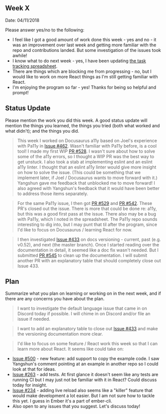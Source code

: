 ## Week X

Date: 04/11/2018

Please answer yes/no to the following:

* I feel like I got a good amount of work done this week - yes and no - it was an improvement over last week and getting more familiar with the repo and contributions landed. But some investigation of the issues took awhile!
* I know what to do next week - yes, I have been updating [the task tracking spreadsheet](https://docs.google.com/spreadsheets/d/1lVCN7IUgQEo-tSkKP0-P6LtCW25Olnqj7KT-faUYRFI/edit#gid=0). 
* There are things which are blocking me from progressing - no, but I would like to work on more React things as I'm still getting familiar with React.
* I'm enjoying the program so far - yes! Thanks for being so helpful and prompt! 

## Status Update

Please mention the work you did this week. A good status update will mention the things you learned, the things you tried (both what worked and what didn't); and the things you did. 

> This week I worked on Docusaurus a11y based on Joel's experience with Pa11y in [Issue #462](https://github.com/facebook/Docusaurus/issues/462). Wasn't familiar with Pa11y before, is a cool tool! I made my first WIP [PR #528](https://github.com/facebook/Docusaurus/pull/528). I wasn't sure about how to solve some of the a11y errors, so I thought a WIP PR was the best way to get unstuck. I also took a stab at implementing eslint and an eslint a11y linter. I thought that an eslint a11y linter would give more insight on  how to solve the issue. (This could be something that we implement later, if Joel / Docusaurus wants to move forward with it.) Yangshun gave me feedback that unblocked me to move forward! I also agreed with Yangshun's feedback that it would have been better to address those items separately.

> For the same Pa11y issue, I then got [PR #529](https://github.com/facebook/Docusaurus/pull/529) and [PR #542](https://github.com/facebook/Docusaurus/pull/542). These PR's closed out the issue. There is more that could be done re: a11y, but this was a good first pass at the issue. There also may be a bug with Pa11y, which I noted in the spreadsheet. The Pa11y repo sounds interesting to dig into, but I may punt that til after the program, since I'd like to focus on Docusaurus / learning React for now. 

> I then investigated [Issue #433](https://github.com/facebook/Docusaurus/issues/433) on docs versioning - current, past (e.g. v0.52), and next (the master branch). Once I started reading over the documentation in detail, it seemed like a doc fix wasn't needed. But I submitted [PR #545](https://github.com/facebook/Docusaurus/pull/545) to clean up the documentation. I will submit another PR with an explanatory table that should completely close out Issue 433.

## Plan

Summarize what you plan on learning or working on in the next week, and if there are any concerns you have about the plan. 

> I want to investigate the default language issue that came in on Discord today if possible. I will chime in on Discord and/or file an issue if needed.

> I want to add an explanatory table to close out [Issue #433](https://github.com/facebook/Docusaurus/issues/433) and make the versioning documentation more clear.

> I'd like to focus on some feature / React work this week so that I can learn more about React. It seems like could take on:
* [Issue #500](https://github.com/facebook/Docusaurus/issues/500) - new feature: add support to copy the example code. I saw Yangshun's comment pointing at an example in another repo so I could look at that for ideas.
* [Issue #263](https://github.com/facebook/Docusaurus/issues/263) - add tests. At first glance it doesn't seem like any tests are running CI but I may just not be familiar with it in React? Could discuss today for insight.
* [Issue #234](https://github.com/facebook/Docusaurus/issues/234) - adding live reload also seems like a "killer" feature that would make development a lot easier. But I am not sure how to tackle this yet. I guess in Ember it's a part of ember-cli.
* Also open to any issues that you suggest. Let's discuss today!
